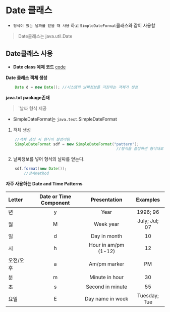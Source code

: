 # Date 클래스
- `형식이 있는 날짜를 얻을 때 사용` 하고 `SimpleDateFormat`클래스와 같이 사용함

> Date클래스는 java.util.Date

## Date클래스 사용

- **Date class 예제  코드** [code](https://github.com/Jangilkyu/sist-fullstack-class/blob/master/Java/days18/UseDate.java)

**Date 클래스 객체 생성**
```java
    Date d = new Date(); //시스템의 날짜정보를 저장하는 객체가 생성
```

**java.txt package존재**
>`날짜 형식 제공
- SimpleDateFormat는 `java.text`.SimpleDateFormat

1. 객체 생성
```java
    //객체 생성 시 형식이 설정이됨
    SimpleDateFormat sdf = new SimpleDateFormat("pattern");
                                                 //형식을 설정하면 형식대로 날짜가 출력됨
``` 

2. 날짜정보를 넣어 형식의 날짜를 얻는다.
```java
    sdf.format(new Date());
        //상속method
```

**자주 사용하는 Date and Time Patterns**

|Letter|Date or Time Component|Presentation|Examples
|:----|:----:|:-----:|:----:|
|년|y|Year|1996; 96|
|월|M|Week year|July; Jul; 07|
|일|d|Day in month|10|
|시|h|Hour in am/pm (1-12)|12|
|오전/오후|a|Am/pm marker|PM|
|분|m|Minute in hour|30|
|초|s|Second in minute|55|
|요일|E|Day name in week|Tuesday; Tue|
